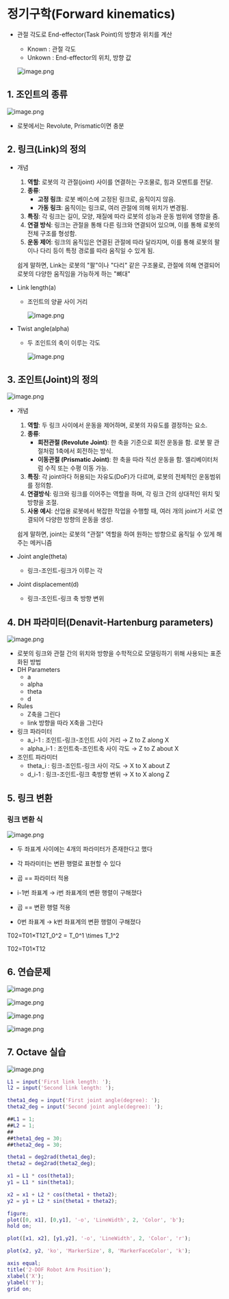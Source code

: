 # 정기구학(Forward kinematics)

- 관절 각도로 End-effector(Task Point)의 방향과 위치를 계산
    - Known : 관절 각도
    - Unkown : End-effector의 위치, 방향 값
    
    ![image.png](https://prod-files-secure.s3.us-west-2.amazonaws.com/f0d09fab-f760-445a-969a-74459f3b88cd/499a2403-a409-449d-aad2-d05d7d4c9ba1/image.png)
    

## 1. 조인트의 종류

![image.png](https://prod-files-secure.s3.us-west-2.amazonaws.com/f0d09fab-f760-445a-969a-74459f3b88cd/bac927e4-157b-4bf0-9f1e-76c12cd45212/image.png)

- 로봇에서는 Revolute, Prismatic이면 충분

## 2. 링크(Link)의 정의

- 개념
    1. **역할**: 로봇의 각 관절(joint) 사이를 연결하는 구조물로, 힘과 모멘트를 전달.
    2. **종류**:
        - **고정 링크**: 로봇 베이스에 고정된 링크로, 움직이지 않음.
        - **가동 링크**: 움직이는 링크로, 여러 관절에 의해 위치가 변경됨.
    3. **특징**: 각 링크는 길이, 모양, 재질에 따라 로봇의 성능과 운동 범위에 영향을 줌.
    4. **연결 방식**: 링크는 관절을 통해 다른 링크와 연결되어 있으며, 이를 통해 로봇의 전체 구조를 형성함.
    5. **운동 제어**: 링크의 움직임은 연결된 관절에 따라 달라지며, 이를 통해 로봇의 팔이나 다리 등이 특정 경로를 따라 움직일 수 있게 됨.
    
    쉽게 말하면, Link는 로봇의 "팔"이나 "다리" 같은 구조물로, 관절에 의해 연결되어 로봇의 다양한 움직임을 가능하게 하는 "뼈대"
    
- Link length(a)
    - 조인트의 양끝 사이 거리
        
        ![image.png](https://prod-files-secure.s3.us-west-2.amazonaws.com/f0d09fab-f760-445a-969a-74459f3b88cd/34a7d367-4311-4869-ac19-9a4a66ea87cf/image.png)
        
- Twist angle(alpha)
    - 두 조인트의 축이 이루는 각도
        
        ![image.png](https://prod-files-secure.s3.us-west-2.amazonaws.com/f0d09fab-f760-445a-969a-74459f3b88cd/7a69e3f8-bfce-445d-b2ae-289572e85295/image.png)
        

## 3. 조인트(Joint)의 정의

![image.png](https://prod-files-secure.s3.us-west-2.amazonaws.com/f0d09fab-f760-445a-969a-74459f3b88cd/ed4dd7d5-07d8-423f-8240-a9389b4868db/image.png)

- 개념
    1. **역할**: 두 링크 사이에서 운동을 제어하며, 로봇의 자유도를 결정하는 요소.
    2. **종류**:
        - **회전관절 (Revolute Joint)**: 한 축을 기준으로 회전 운동을 함. 로봇 팔 관절처럼 1축에서 회전하는 방식.
        - **이동관절 (Prismatic Joint)**: 한 축을 따라 직선 운동을 함. 엘리베이터처럼 수직 또는 수평 이동 가능.
    3. **특징**: 각 joint마다 허용되는 자유도(DoF)가 다르며, 로봇의 전체적인 운동범위를 정의함.
    4. **연결방식**: 링크와 링크를 이어주는 역할을 하며, 각 링크 간의 상대적인 위치 및 방향을 조절.
    5. **사용 예시**: 산업용 로봇에서 복잡한 작업을 수행할 때, 여러 개의 joint가 서로 연결되어 다양한 방향의 운동을 생성.
    
    쉽게 말하면, joint는 로봇의 "관절" 역할을 하여 원하는 방향으로 움직일 수 있게 해주는 메커니즘
    
- Joint angle(theta)
    - 링크-조인트-링크가 이루는 각
- Joint displacement(d)
    - 링크-조인트-링크 축 방향 변위

## 4. DH 파라미터(Denavit-Hartenburg parameters)

![image.png](https://prod-files-secure.s3.us-west-2.amazonaws.com/f0d09fab-f760-445a-969a-74459f3b88cd/0ed28347-d167-49f6-84a5-b66c1fbeed4a/image.png)

- 로봇의 링크와 관절 간의 위치와 방향을 수학적으로 모델링하기 위해 사용되는 표준화된 방법
- DH Parameters
    - a
    - alpha
    - theta
    - d
- Rules
    - Z축을 그린다
    - link 방향을 따라 X축을 그린다
- 링크 파라미터
    - a_i-1 : 조인트-링크-조인트 사이 거리 → Z to Z along X
    - alpha_i-1 : 조인트축-조인트축 사이 각도 → Z to Z about X
- 조인트 파라미터
    - theta_i : 링크-조인트-링크 사이 각도 → X to X about Z
    - d_i-1 : 링크-조인트-링크 축방향 변위 → X to X along Z

## 5. 링크 변환

### 링크 변환 식

![image.png](https://prod-files-secure.s3.us-west-2.amazonaws.com/f0d09fab-f760-445a-969a-74459f3b88cd/9f54303e-9a7a-41f1-acb4-dab75f8989cf/image.png)

- 두 좌표계 사이에는 4개의 파라미터가 존재한다고 했다
- 각 파라미터는 변환 행렬로 표현할 수 있다

- 곱 == 파라미터 적용
- i-1번 좌표계 → i번 좌표계의 변환 행렬이 구해졌다

- 곱 == 변환 행렬 적용
- 0번 좌표계 → k번 좌표계의 변환 행렬이 구해졌다

T02=T01×T12T_0^2 = T_0^1 \times T_1^2

T02=T01×T12

## 6. 연습문제

![image.png](https://prod-files-secure.s3.us-west-2.amazonaws.com/f0d09fab-f760-445a-969a-74459f3b88cd/20871519-c102-4fa7-b1c2-29d5a486385e/image.png)

![image.png](https://prod-files-secure.s3.us-west-2.amazonaws.com/f0d09fab-f760-445a-969a-74459f3b88cd/3a16b2cc-1ec7-4f32-b1a5-22281f2b65f7/image.png)

![image.png](https://prod-files-secure.s3.us-west-2.amazonaws.com/f0d09fab-f760-445a-969a-74459f3b88cd/056ff7e4-67fb-41ff-ac8d-564ce04833b7/image.png)

![image.png](https://prod-files-secure.s3.us-west-2.amazonaws.com/f0d09fab-f760-445a-969a-74459f3b88cd/bdf7e7d3-4f8b-4975-820d-89702a494a54/image.png)

## 7. Octave 실습

![image.png](https://prod-files-secure.s3.us-west-2.amazonaws.com/f0d09fab-f760-445a-969a-74459f3b88cd/8eb740dd-a384-44a0-9289-3d0ba33ea88b/image.png)

```matlab
L1 = input('First link length: ');
l2 = input('Second link length: ');

theta1_deg = input('First joint angle(degree): ');
theta2_deg = input('Second joint angle(degree): ');

##L1 = 1;
##L2 = 1;
##
##theta1_deg = 30;
##theta2_deg = 30;

theta1 = deg2rad(theta1_deg);
theta2 = deg2rad(theta2_deg);

x1 = L1 * cos(theta1);
y1 = L1 * sin(theta1);

x2 = x1 + L2 * cos(theta1 + theta2);
y2 = y1 + L2 * sin(theta1 + theta2);

figure;
plot([0, x1], [0,y1], '-o', 'LineWidth', 2, 'Color', 'b');
hold on;

plot([x1, x2], [y1,y2], '-o', 'LineWidth', 2, 'Color', 'r');

plot(x2, y2, 'ko', 'MarkerSize', 8, 'MarkerFaceColor', 'k');

axis equal;
title('2-DOF Robot Arm Position');
xlabel('X');
ylabel('Y');
grid on;
```